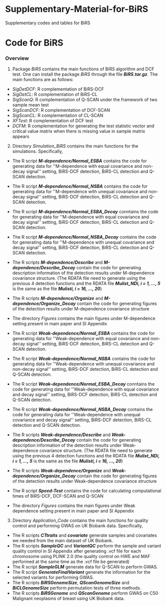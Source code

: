 # Supplementary-Material-for-BiRS
Supplementary codes and tables for BiRS

# Code for BiRS
### Overview

1. Package *BiRS* contains the main functions of BiRS algorithm and DCF test. One can install the package *BiRS* through the file ***BiRS.tar.gz***. The main functions are as follows:
- *SigDetDCF*: R complementation of BiRS-DCF
- *SigDetCL*: R complementation of BiRS-CL
- *SigScanQ*: R complementation of Q-SCAN under the framework of two sample mean test
- *SigScanDCF*: R complementation of DCF-SCAN
- *SigScanCL*: R complementation of CL-SCAN
- *XFTest*: R complementation of DCF test
- *DCFM*: R complementation for generating the test statistic vector and critical value matrix when there is missing value in sample matrix appears

2. Directory *Simulation_BiRS* contains the main functions for the simulations. Specifically, 
- The R script ***M-dependence/Normal_ESBA*** contains the code for generating data for ''M-dependence with equal covariance and non-decay signal'' setting, BiRS-DCF detection, BiRS-CL detection and Q-SCAN detection.
- The R script ***M-dependence/Normal_NSBA*** contains the code for generating data for ''M-dependence with unequal covariance and non-decay signal'' setting, BiRS-DCF detection, BiRS-CL detection and Q-SCAN detection. 
- The R script ***M-dependence/Normal_ESBA_Decay*** conntains the code for generating data for ''M-dependence with equal covariance and decay signal'' setting, BiRS-DCF detection, BiRS-CL detection and Q-SCAN detection.
- The R script ***M-dependence/Normal_NSBA_Decay*** contains the code for generating data for ''M-dependence with unequal covariance and decay signal'' setting, BiRS-DCF detection, BiRS-CL detection and Q-SCAN detection. 
- The R scripts ***M-dependence/Describe*** and ***M-dependence/Describe_Decay*** contain the code for generating description information of the detection results under M-dependence covariance structure. (The RDATA file need to generate using the previous 4 detection functions and the RDATA file ***Mulist_NDi, i = 1, ..., 5*** is the same as the file ***Mulisti, i = 16, ..., 20***)
- The R scripts ***M-dependence/Organize*** and ***M-dependence/Organize_Decay*** contain the code for generating figures of the detection results under M-dependence covariance structure
- The directory *Figures* contains the main figures under M-dependence setting present in main paper and SI Appendix 

- The R script ***Weak-dependence/Normal_ESBA*** contains the code for generating data for ''Weak-dependence with equal covariance and non-decay signal'' setting, BiRS-DCF detection, BiRS-CL detection and Q-SCAN detection.
- The R script ***Weak-dependence/Normal_NSBA*** contains the code for generating data for ''Weak-dependence with unequal covariance and non-decay signal'' setting, BiRS-DCF detection, BiRS-CL detection and Q-SCAN detection. 
- The R script ***Weak-dependence/Normal_ESBA_Decay*** conntains the code for generating data for ''Weak-dependence with equal covariance and decay signal'' setting, BiRS-DCF detection, BiRS-CL detection and Q-SCAN detection.
- The R script ***Weak-dependence/Normal_NSBA_Decay*** contains the code for generating data for ''Weak-dependence with unequal covariance and decay signal'' setting, BiRS-DCF detection, BiRS-CL detection and Q-SCAN detection. 
- The R scripts ***Weak-dependence/Describe*** and ***Weak-dependence/Describe_Decay*** contain the code for generating description information of the detection results under Weak-dependence covariance structure. (The RDATA file need to generate using the previous 4 detection functions and the RDATA file ***Mulist_NDi, i = 1, ..., 5*** is the same as the file ***Mulisti, i = 16, ..., 20***)
- The R scripts ***Weak-dependence/Organize*** and ***Weak-dependence/Organize_Decay*** contain the code for generating figures of the detection results under Weak-dependence covariance structure
- The R script ***Speed-Test*** contains the code for calculating computational times of BiRS-DCF, DCF-SCAN and Q-SCAN
- The directory *Figures* contains the main figures under Weak dependence setting present in main paper and SI Appendix

3. Directory *Application_Code* contains the main functions for quality control and performing GWAS on UK Biobank data. Specifically, 
- The R scripts ***CTtraits*** and ***covariate*** generate samples and covariates we needed from the main dataset of UK Biobank.
- The R scripts ***SampleQC*** and ***VariantQC*** perform the sample and variant quality control in SI Appendix after generating .vcf file for each chromosome using PLINK 2.0 (the quality control on HWE and MAF performed at the same time as the .vcf file be generated)
- The R script ***SampleGLM*** generate data for Q-SCAN to perform GWAS.
- The R script ***GenerateFinalVariant*** generate the information for the selected variants for performing GWAS.
- The R scripts ***BiRSGenomeSize***, ***QScanGenomeSize*** and ***BiCLGenomeSize*** perform permutation tests of three methods.
- The R scripts ***BiRSGenome*** and ***QScanGenome*** perform GWAS on C50 Malignant neoplasms of breast using UK Biobank data.
